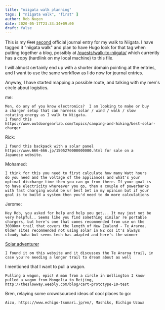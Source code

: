 ```yaml
---
title: "niigata walk planning"
tags: [ "niigata walk", "first" ]
author: Rob Nugen
date: 2020-05-17T23:33:34+09:00
draft: false
---
```


This is my <del>first</del> <ins>second</ins> official journal entry
for my walk to Niigata.  I have tagged it "niigata walk" and plan to
have Hugo look for that tag when putting together a blog, possibly at
[/quests/walk-to-niigata/](/quests/walk-to-niigata/) which currently
has a copy (hardlink on my local machine) to this file.

I will almost certainly end up with a shorter domain pointing at the
entries, and I want to use the same workflow as I do now for journal
entries.

Anyway, I have started mapping a possible route, and talking with my
men's circle about logistics.

me:

    Men, do any of you know electronics?  I am looking to make or buy
    a charger setup that can harness solar / wind / walk / slow
    rotating energy as I walk to Niigata.
	I found this
    https://www.outdoorgearlab.com/topics/camping-and-hiking/best-solar-charger

Rick:

    I found this backpack with a solar panel
    https://www.666-666.jp/1505270000000000.html for sale on a
    Japanese website.

Mohamed:

    I think for this you need to first calculate how many Watt hours
    do you need and the voltage of the appliances and what's your
    optimal discharge time then you can go from there. If your goal is
    to have electricity whereever you go, then a couple of powerbanks
    with fast charging would be ur best bet in my opinion but if your
    goal is to build a system then you'd need to do more calculations

Jerome:

    Hey Rob, you asked for help and help you get... It may just not be
	very helpful.. Seems like you find something similar re portable
	chargers, but here's one that comes recommended from use on the
	3000km+ trail that covers the length of New Zealand - Te Araroa.
	Older sites recommended not using solar in NZ cos it's always
	cloudy haha but seems tech has adapted and here's the winner

[Solar adventurer](https://powertraveller.com/collections/solar-kits/products/solar-adventurer-solar-charger)

    I found it on this website and it discusses the Te Araroa trail, in case you're needing a longer trail to dream about as well

I mentioned that I want to pull a wagon.

    Pulling a wagon, epic! A man from a circle in Wellington I know
    pulled a wagon from Mongolia to Beijing,
    http://theslowway.weebly.com/blog/cart-prototype-10-test

Bren, relaying some crowdsourced ideas of cool places to go:

    Aizu, https://www.echigo-tsumari.jp/en/, Mashiko, Eichigo Uzawa
